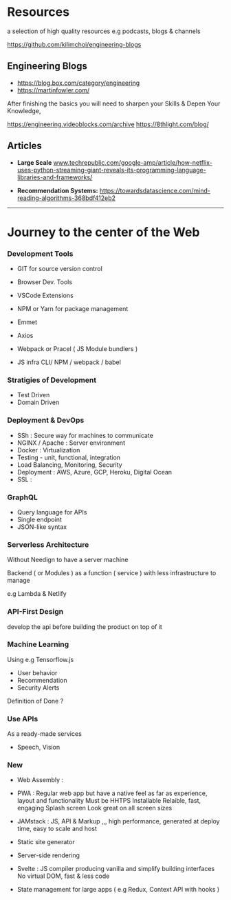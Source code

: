 # Resources
a selection of high quality resources e.g podcasts, blogs &amp; channels


https://github.com/kilimchoi/engineering-blogs

## Engineering Blogs
- https://blog.box.com/category/engineering
- https://martinfowler.com/


After finishing the basics you will need to sharpen your Skills & Depen Your Knowledge,

https://engineering.videoblocks.com/archive
https://8thlight.com/blog/

## Articles 
- **Large Scale** www.techrepublic.com/google-amp/article/how-netflix-uses-python-streaming-giant-reveals-its-programming-language-libraries-and-frameworks/

- **Recommendation Systems:** https://towardsdatascience.com/mind-reading-algorithms-368bdf412eb2

--- 

# Journey to the center of the Web

### Development  Tools
- GIT for source version control 
- Browser Dev. Tools
- VSCode Extensions
- NPM or Yarn for package management

- Emmet
- Axios
- Webpack or Pracel ( JS Module bundlers )
- JS infra  CLI/ NPM / webpack / babel

### Stratigies of Development

- Test Driven
- Domain Driven

### Deployment & DevOps
 - SSh : Secure way for machines to communicate
 - NGINX / Apache : Server environment
 - Docker : Virtualization
 - Testing - unit, functional, integration
 - Load Balancing, Monitoring, Security
 - Deployment : AWS, Azure, GCP, Heroku, Digital Ocean
 - SSL : 

### GraphQL

- Query language for APIs 
- Single endpoint
- JSON-like syntax

### Serverless Architecture
Without Needign to have a server machine

Backend ( or Modules ) as a function ( service ) with less infrastructure to manage

 e.g Lambda & Netlify

### API-First Design

develop the api before building the product on top of it

### Machine Learning 
Using e.g Tensorflow.js 

- User behavior
- Recommendation
- Security Alerts

Definition of Done ? 

### Use APIs 
As a ready-made services

- Speech, Vision



### New 
- Web Assembly :

- PWA : Regular web app but have a native feel as far as experience, layout and functionality
 Must be HHTPS
 Installable
 Relaible, fast, engaging
 Splash screen
 Look great on all screen sizes

- JAMstack : JS, API & Markup ,,, high performance, generated at deploy time, easy to scale and host

- Static site generator

- Server-side rendering

- Svelte : JS compiler producing vanilla and simplify building interfaces
No virtual DOM, fast & less code

- State management for large apps ( e.g Redux, Context API with hooks )
